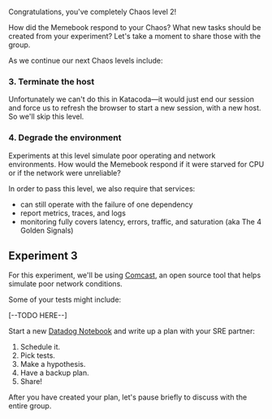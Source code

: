 Congratulations, you've completely Chaos level 2!

How did the Memebook respond to your Chaos? What new tasks should be created from your experiment? Let's take a moment to share those with the group.

As we continue our next Chaos levels include:

### 3. Terminate the host

Unfortunately we can't do this in Katacoda—it would just end our session and force us to refresh the browser to start a new session, with a new host. So we'll skip this level.

### 4. Degrade the environment

Experiments at this level simulate poor operating and network environments. How would the Memebook respond if it were starved for CPU or if the network were unreliable?

In order to pass this level, we also require that services:

- can still operate with the failure of one dependency
- report metrics, traces, and logs
- monitoring fully covers latency, errors, traffic, and saturation (aka The 4 Golden Signals)

## Experiment 3

For this experiment, we'll be using [Comcast](https://github.com/tylertreat/comcast), an open source tool that helps simulate poor network conditions.

Some of your tests might include:

[--TODO HERE--]


Start a new [Datadog Notebook](https://app.datadoghq.com/notebook) and write up a plan with your SRE partner:

1. Schedule it.
1. Pick tests.
1. Make a hypothesis.
1. Have a backup plan.
1. Share!

After you have created your plan, let's pause briefly to discuss with the entire group.
